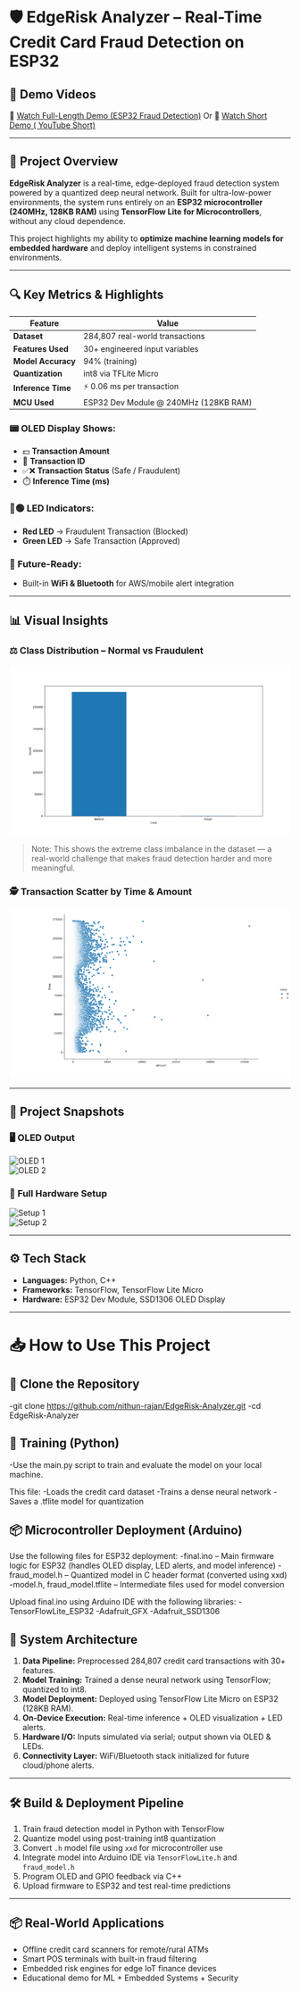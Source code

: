 # 🛡️ EdgeRisk Analyzer – Real-Time Credit Card Fraud Detection on ESP32

## 🎥 Demo Videos

🔗 [Watch Full-Length Demo (ESP32 Fraud Detection)](https://youtu.be/W8rHCju79kY)
                            Or
🔗 [Watch Short Demo ( YouTube Short)](https://www.youtube.com/shorts/TrEbAUzd5hQ)


---

## 🚀 Project Overview  
**EdgeRisk Analyzer** is a real-time, edge-deployed fraud detection system powered by a quantized deep neural network. Built for ultra-low-power environments, the system runs entirely on an **ESP32 microcontroller (240MHz, 128KB RAM)** using **TensorFlow Lite for Microcontrollers**, without any cloud dependence.

This project highlights my ability to **optimize machine learning models for embedded hardware** and deploy intelligent systems in constrained environments.

---

## 🔍 Key Metrics & Highlights

| Feature              | Value                           |
|----------------------|---------------------------------|
| **Dataset**          | 284,807 real-world transactions |
| **Features Used**    | 30+ engineered input variables  |
| **Model Accuracy**   | 94% (training)                  |
| **Quantization**     | int8 via TFLite Micro           |
| **Inference Time**   | ⚡ 0.06 ms per transaction       |
| **MCU Used**         | ESP32 Dev Module @ 240MHz (128KB RAM) |

### 📟 OLED Display Shows:
- 💵 **Transaction Amount**  
- 🔁 **Transaction ID**  
- ✅❌ **Transaction Status** (Safe / Fraudulent)  
- ⏱️ **Inference Time (ms)**  

### 🔴🟢 LED Indicators:
- **Red LED** → Fraudulent Transaction (Blocked)  
- **Green LED** → Safe Transaction (Approved)

### 📡 Future-Ready:
- Built-in **WiFi & Bluetooth** for AWS/mobile alert integration

---

## 📊 Visual Insights

### ⚖️ Class Distribution – Normal vs Fraudulent
![Class Distribution](./Figure_1.png)

> Note: This shows the extreme class imbalance in the dataset — a real-world challenge that makes fraud detection harder and more meaningful.

### 🕵️ Transaction Scatter by Time & Amount
![Transaction Time vs Amount](./Figure_2.png)

---
## 📸 Project Snapshots

### 🖥️ OLED Output  
![OLED 1](./1.png)  
![OLED 2](./4.png)

### 🔌 Full Hardware Setup  
![Setup 1](./2.png)  
![Setup 2](./3.png)

---

## ⚙️ Tech Stack

- **Languages:** Python, C++  
- **Frameworks:** TensorFlow, TensorFlow Lite Micro  
- **Hardware:** ESP32 Dev Module, SSD1306 OLED Display  

---
# 📥 How to Use This Project

## 🔁 Clone the Repository
-git clone https://github.com/nithun-rajan/EdgeRisk-Analyzer.git
-cd EdgeRisk-Analyzer

## 🧪 Training (Python)
-Use the main.py script to train and evaluate the model on your local machine.

This file:
-Loads the credit card dataset
-Trains a dense neural network
-Saves a .tflite model for quantization

## 📦 Microcontroller Deployment (Arduino)
Use the following files for ESP32 deployment:
-final.ino – Main firmware logic for ESP32 (handles OLED display, LED alerts, and model inference)
-fraud_model.h – Quantized model in C header format (converted using xxd)
-model.h, fraud_model.tflite – Intermediate files used for model conversion

Upload final.ino using Arduino IDE with the following libraries:
-TensorFlowLite_ESP32
-Adafruit_GFX
-Adafruit_SSD1306

## 🧠 System Architecture

1. **Data Pipeline:** Preprocessed 284,807 credit card transactions with 30+ features.
2. **Model Training:** Trained a dense neural network using TensorFlow; quantized to int8.
3. **Model Deployment:** Deployed using TensorFlow Lite Micro on ESP32 (128KB RAM).
4. **On-Device Execution:** Real-time inference + OLED visualization + LED alerts.
5. **Hardware I/O:** Inputs simulated via serial; output shown via OLED & LEDs.
6. **Connectivity Layer:** WiFi/Bluetooth stack initialized for future cloud/phone alerts.

---

## 🛠️ Build & Deployment Pipeline

1. Train fraud detection model in Python with TensorFlow  
2. Quantize model using post-training int8 quantization  
3. Convert `.h` model file using `xxd` for microcontroller use  
4. Integrate model into Arduino IDE via `TensorFlowLite.h` and `fraud_model.h`  
5. Program OLED and GPIO feedback via C++  
6. Upload firmware to ESP32 and test real-time predictions  

---

## 📦 Real-World Applications

- Offline credit card scanners for remote/rural ATMs  
- Smart POS terminals with built-in fraud filtering  
- Embedded risk engines for edge IoT finance devices  
- Educational demo for ML + Embedded Systems + Security  




